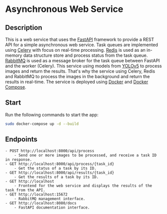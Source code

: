 # Asynchronous Web Service

## Description

This is a web service that uses the [FastAPI](https://fastapi.tiangolo.com/) framework to provide a REST API for a simple asynchronous web service. Task queues are implemented using [Celery](https://docs.celeryproject.org/en/stable/) with focus on real-time processing. [Redis](https://redis.io/) is used as an in-memory data structure store and process status from the task queue. [RabbitMQ](https://www.rabbitmq.com/) is used as a message broker for the task queue between FastAPI and the worker (Celery).  This service using models from [YOLOv5](https://github.com/ultralytics/yolov5) to process images and return the results. That's why the service using Celery, Redis and RabbitMQ to process the images in the background and return the results in real-time. The service is deployed using [Docker](https://www.docker.com/) and [Docker Compose](https://docs.docker.com/compose/).

## Start

Run the following commands to start the app:

```bash
sudo docker-compose up -d --build
```

## Endpoints

    - POST http://localhost:8000/api/process
        - Send one or more images to be processed, and receive a task ID in response.
    - GET http://localhost:8000/api/process/{task_id}
        - Get the status of a task by its ID.
    - GET http://localhost:8000/api/results/{task_id}
        - Get the results of a task by its ID.
    - GET http://localhost
        - Frontend for the web service and displays the results of the task from the API.
    - GET http://localhost:15672
        - RabbitMQ management interface.
    - GET http://localhost:8080/docs
        - FastAPI documentation interface.
